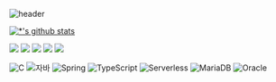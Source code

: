 ![header](https://capsule-render.vercel.app/api?type=soft&color=gradient&height=60&section=header&text=Seoin%20&fontSize=70&animation=blink&fontAlign=12&fontAlignY=60)

[![*'s github stats](https://github-readme-stats.vercel.app/api?username=Seoin-A&show_icons=true&theme=radical)](https://github.com/SeoinArt)


<!-- [![Top Langs](https://github-readme-stats.vercel.app/api/top-langs/?username=Seoin-A)](https://github.com/SeoinArt/github-readme-stats)-->

![](http://github-profile-summary-cards.vercel.app/api/cards/profile-details?username=Seoin-A&theme=default)
![](http://github-profile-summary-cards.vercel.app/api/cards/repos-per-language?username=Seoin-A&theme=default)
![](http://github-profile-summary-cards.vercel.app/api/cards/most-commit-language?username=Seoin-A&theme=default)
![](http://github-profile-summary-cards.vercel.app/api/cards/stats?username=Seoin-A&theme=default)
![](http://github-profile-summary-cards.vercel.app/api/cards/productive-time?username=Seoin-A&theme=default&utcOffset=8)

![C](https://img.shields.io/badge/-C-123456?style=flat-square&logo=C&logoColor=black)
![자바](https://img.shields.io/badge/-자바-007396?style=flat&logo=Java&logoColor=ffffff)
![Spring](https://img.shields.io/badge/-Spring-6DB33F?style=for-the-badge&logo=Spring&logoColor=white)
![TypeScript](https://img.shields.io/badge/-TypeScript-3178C6?style=flat-square&logo=TypeScript&logoColor=white)
![Serverless](https://img.shields.io/badge/-Serverless-FD5750?style=flat-square&logo=Serverless&logoColor=magenta)
![MariaDB](https://img.shields.io/badge/-MariaDB-1F305F?style=flat-square&logo=mariadb&logoColor=white)
![Oracle](https://img.shields.io/badge/-Oracle-1F305F?style=flat-square&logo=mariadb&logoColor=white)



